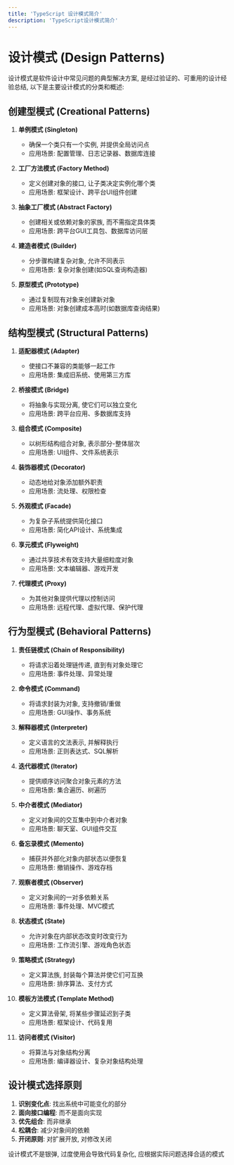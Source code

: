 ```yaml
---
title: 'TypeScript 设计模式简介'
description: 'TypeScript设计模式简介'
---
```


# 设计模式 (Design Patterns)

设计模式是软件设计中常见问题的典型解决方案, 是经过验证的、可重用的设计经验总结, 以下是主要设计模式的分类和概述:

## 创建型模式 (Creational Patterns)

1. **单例模式 (Singleton)**
   - 确保一个类只有一个实例, 并提供全局访问点
   - 应用场景: 配置管理、日志记录器、数据库连接

2. **工厂方法模式 (Factory Method)**
   - 定义创建对象的接口, 让子类决定实例化哪个类
   - 应用场景: 框架设计、跨平台UI组件创建

3. **抽象工厂模式 (Abstract Factory)**
   - 创建相关或依赖对象的家族, 而不需指定具体类
   - 应用场景: 跨平台GUI工具包、数据库访问层

4. **建造者模式 (Builder)**
   - 分步骤构建复杂对象, 允许不同表示
   - 应用场景: 复杂对象创建(如SQL查询构造器)

5. **原型模式 (Prototype)**
   - 通过复制现有对象来创建新对象
   - 应用场景: 对象创建成本高时(如数据库查询结果)

## 结构型模式 (Structural Patterns)

1. **适配器模式 (Adapter)**
   - 使接口不兼容的类能够一起工作
   - 应用场景: 集成旧系统、使用第三方库

2. **桥接模式 (Bridge)**
   - 将抽象与实现分离, 使它们可以独立变化
   - 应用场景: 跨平台应用、多数据库支持

3. **组合模式 (Composite)**
   - 以树形结构组合对象, 表示部分-整体层次
   - 应用场景: UI组件、文件系统表示

4. **装饰器模式 (Decorator)**
   - 动态地给对象添加额外职责
   - 应用场景: 流处理、权限检查

5. **外观模式 (Facade)**
   - 为复杂子系统提供简化接口
   - 应用场景: 简化API设计、系统集成

6. **享元模式 (Flyweight)**
   - 通过共享技术有效支持大量细粒度对象
   - 应用场景: 文本编辑器、游戏开发

7. **代理模式 (Proxy)**
   - 为其他对象提供代理以控制访问
   - 应用场景: 远程代理、虚拟代理、保护代理

## 行为型模式 (Behavioral Patterns)

1. **责任链模式 (Chain of Responsibility)**
   - 将请求沿着处理链传递, 直到有对象处理它
   - 应用场景: 事件处理、异常处理

2. **命令模式 (Command)**
   - 将请求封装为对象, 支持撤销/重做
   - 应用场景: GUI操作、事务系统

3. **解释器模式 (Interpreter)**
   - 定义语言的文法表示, 并解释执行
   - 应用场景: 正则表达式、SQL解析

4. **迭代器模式 (Iterator)**
   - 提供顺序访问聚合对象元素的方法
   - 应用场景: 集合遍历、树遍历

5. **中介者模式 (Mediator)**
   - 定义对象间的交互集中到中介者对象
   - 应用场景: 聊天室、GUI组件交互

6. **备忘录模式 (Memento)**
   - 捕获并外部化对象内部状态以便恢复
   - 应用场景: 撤销操作、游戏存档

7. **观察者模式 (Observer)**
   - 定义对象间的一对多依赖关系
   - 应用场景: 事件处理、MVC模式

8. **状态模式 (State)**
   - 允许对象在内部状态改变时改变行为
   - 应用场景: 工作流引擎、游戏角色状态

9. **策略模式 (Strategy)**
   - 定义算法族, 封装每个算法并使它们可互换
   - 应用场景: 排序算法、支付方式

10. **模板方法模式 (Template Method)**
    - 定义算法骨架, 将某些步骤延迟到子类
    - 应用场景: 框架设计、代码复用

11. **访问者模式 (Visitor)**
    - 将算法与对象结构分离
    - 应用场景: 编译器设计、复杂对象结构处理

## 设计模式选择原则

1. **识别变化点**: 找出系统中可能变化的部分
2. **面向接口编程**: 而不是面向实现
3. **优先组合**: 而非继承
4. **松耦合**: 减少对象间的依赖
5. **开闭原则**: 对扩展开放, 对修改关闭

设计模式不是银弹, 过度使用会导致代码复杂化, 应根据实际问题选择合适的模式
